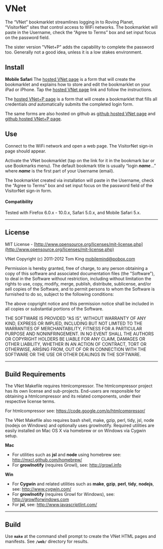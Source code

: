 # VNet #

The “VNet” bookmarklet streamlines logging in to Roving Planet, “VisitorNet” sites that
control access to WiFi networks. The bookmarklet will paste in the Username, check the
“Agree to Terms” box and set input focus on the password field.

The sister version "VNet+P" adds the capability to complete the password too. Generally
not a good idea, unless it is a low stakes environment.

## Install ##

**Mobile Safari**
The [hosted VNet page](http://mmind.me/vnet) is a form that will create the bookmarklet and
explains how to store and edit the bookmarklet on your iPad or iPhone. Tap the
[hosted VNet page](http://mmind.me/vnet) link and follow the instructions.

The [hosted VNet+P page](http://mmind.me/vnetp) is a form that will create a
bookmarklet that fills all credentials *and* automatically submits the completed login form.

The same forms are also hosted on github as [github hosted VNet page](http://mobilemind.github.com/VNet/vnet.html)
and [github hosted VNet+P page](http://mobilemind.github.com/VNet/vnetp.html).

## Use ##

Connect to the WiFi network and open a web page. The VisitorNet sign-in page should appear.

Activate the VNet bookmarklet (tap on the link for it in the bookmark bar or use Bookmarks
menu). The default bookmark title is usually “login ___name___…” where ___name___ is the
first part of your Username (email).

The bookmarklet created via installation will paste in the Username, check the “Agree to
Terms” box and set input focus on the password field of the VisitorNet sign-in form.

#### Compatibility

Tested with Firefox 6.0.x - 10.0.x, Safari 5.0.x, and Mobile Safari 5.x.

----------

## License ##

MIT License - [http://www.opensource.org/licenses/mit-license.php](http://www.opensource.org/licenses/mit-license.php)

VNet
Copyright (c) 2011-2012 Tom King <mobilemind@pobox.com>

Permission is hereby granted, free of charge, to any person obtaining
a copy of this software and associated documentation files (the
"Software"), to deal in the Software without restriction, including
without limitation the rights to use, copy, modify, merge, publish,
distribute, sublicense, and/or sell copies of the Software, and to
permit persons to whom the Software is furnished to do so, subject to
the following conditions:

The above copyright notice and this permission notice shall be
included in all copies or substantial portions of the Software.

THE SOFTWARE IS PROVIDED "AS IS", WITHOUT WARRANTY OF ANY KIND,
EXPRESS OR IMPLIED, INCLUDING BUT NOT LIMITED TO THE WARRANTIES OF
MERCHANTABILITY, FITNESS FOR A PARTICULAR PURPOSE AND
NONINFRINGEMENT. IN NO EVENT SHALL THE AUTHORS OR COPYRIGHT HOLDERS BE
LIABLE FOR ANY CLAIM, DAMAGES OR OTHER LIABILITY, WHETHER IN AN ACTION
OF CONTRACT, TORT OR OTHERWISE, ARISING FROM, OUT OF OR IN CONNECTION
WITH THE SOFTWARE OR THE USE OR OTHER DEALINGS IN THE SOFTWARE.

----------

## Build Requirements ##

The VNet Makefile requires htmlcompressor. The htmlcompressor project has its own license
and sub-projects. End-users are responsible for obtaining a htmlcompressor and its related
components, under their respective license terms.

For htmlcompressor see: <https://code.google.com/p/htmlcompressor/>

The VNet Makefile also requires bash shell, make, gzip, perl, tidy, jsl, node (nodejs on Windows)
and optionally uses growlnotify. Required utilities are easily installed on Mac OS X via
homebrew or on Windows via Cygwin setup.

**Mac**

* For utilities such as **jsl** and **node** using homebrew see: <http://mxcl.github.com/homebrew/>
* For **growlnotify** (requires Growl), see: <http://growl.info>

**Win**

* For **Cygwin** and related utilities such as **make**, **gzip**, **perl**, **tidy**, **nodejs**,
see: <http://www.cygwin.com/>
* For **growlnotify** (requires Growl for Windows), see: <http://growlforwindows.com>
* For **jsl**, see: <http://www.javascriptlint.com/>

----------

## Build ##

Use **````make````** at the command shell prompt to create the VNet HTML pages and manifests.
See **````/web/````** directory for results.
